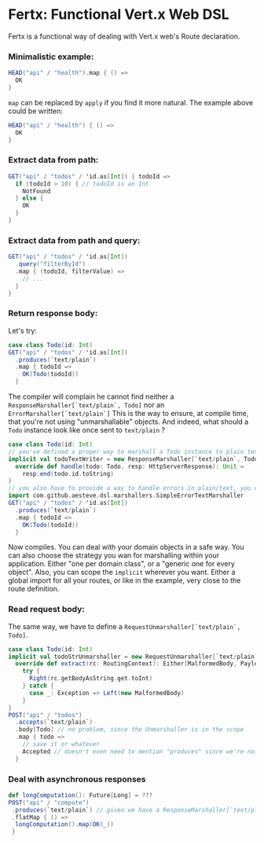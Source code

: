 # Fertx: Functional Vert.x Web DSL

Fertx is a functional way of dealing with Vert.x web's Route declaration.

### Minimalistic example:

```scala
HEAD("api" / "health").map { () =>
  OK
}
```
`map` can be replaced by `apply` if you find it more natural. The example above could be written:
```scala
HEAD("api" / "health") { () =>
  OK
}
```


### Extract data from path:

```scala 
GET("api" / "todos" / 'id.as[Int]) { todoId =>
  if (todoId > 10) { // todoId is an Int
    NotFound
  } else {
    OK
  }
}
```

### Extract data from path and query:
```scala
GET("api" / "todos" / 'id.as[Int])
  .query("filterById")
  .map { (todoId, filterValue) =>
    // ...
  }
}
```

### Return response body:
Let's try:
```scala
case class Todo(id: Int)
GET("api" / "todos" / 'id.as[Int])
  .produces(`text/plain`)
  .map { todoId => 
    OK(Todo(todoId))   
  }
```
The compiler will complain he cannot find neither a ``ResponseMarshaller[`text/plain`, Todo]`` nor an ``ErrorMarshaller[`text/plain`]``
This is the way to ensure, at compile time, that you're not using "unmarshallable" objects.
And indeed, what should a `Todo` instance look like once sent to `text/plain` ?

```scala
case class Todo(id: Int)
// you've defined a proper way to marshall a Todo instance to plain text
implicit val todoTextWriter = new ResponseMarshaller[`text/plain`, Todo] {
  override def handle(todo: Todo, resp: HttpServerResponse): Unit =
    resp.end(todo.id.toString)
} 
// you also have to provide a way to handle errors in plain/text, you can use fertx built-in marshaller
import com.github.aesteve.dsl.marshallers.SimpleErrorTextMarshaller 
GET("api" / "todos" / 'id.as[Int])
  .produces(`text/plain`)
  .map { todoId => 
    OK(Todo(todoId))   
  }
```
Now compiles.
You can deal with your domain objects in a safe way.
You can also choose the strategy you wan for marshalling within your application. Either "one per domain class", or a "generic one for every object".
Also, you can scope the `implicit` wherever you want. Either a global import for all your routes, or like in the example, very close to the route definition.

### Read request body:

The same way, we have to define a ``RequestUnmarshaller[`text/plain`, Todo]``.
```scala
case class Todo(id: Int)
implicit val todoStrUnmarshaller = new RequestUnmarshaller[`text/plain`, Todo] {
  override def extract(rc: RoutingContext): Either[MalformedBody, Payload] =
    try {
      Right(rc.getBodyAsString.get.toInt)
    } catch {
      case _: Exception => Left(new MalformedBody)
    }
}
POST("api" / "todos")
  .accepts(`text/plain`)
  .body[Todo] // no problem, since the Unmarshaller is in the scope
  .map { todo => 
    // save it or whatever
    Accepted // doesn't even need to mention "produces" since we're not producing any content
  }

```

### Deal with asynchronous responses

```scala
def longComputation(): Future[Long] = ???
POST("api" / "compute")
 .produces(`text/plain`) // given we have a ResponseMarshaller[`text/plain`, Long] in scope
 .flatMap { () =>
  longComputation().map(OK(_)) 
 }
```
